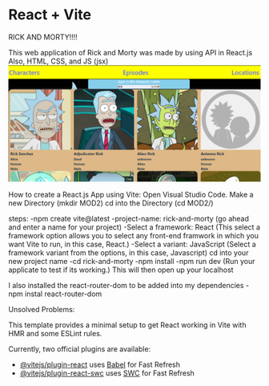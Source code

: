 # React + Vite

RICK AND MORTY!!!!

This web application of Rick and Morty was made by using API in React.js
Also, HTML, CSS, and JS (jsx)
![Alt text](rick-and-morty-1.png)

How to create a React.js App using Vite:
Open Visual Studio Code.
Make a new Directory (mkdir MOD2)
cd into the Directory (cd MOD2/)

steps:
-npm create vite@latest
-project-name: rick-and-morty
(go ahead and enter a name for your project)
-Select a framework: React
(This select a framework option allows you to select any front-end framwork in which you want Vite to run, in this case, React.)
-Select a variant: JavaScript
(Select a framework variant from the options, in this  case, Javascript)
cd into your new project name
-cd rick-and-morty
-npm install
-npm run dev
(Run your applicate to test if its working.)
This will then open up your localhost

I also installed the react-router-dom to be added into my dependencies
-npm instal react-router-dom

Unsolved Problems:
<!-- A LOT OF THEM!! -->

This template provides a minimal setup to get React working in Vite with HMR and some ESLint rules.

Currently, two official plugins are available:

- [@vitejs/plugin-react](https://github.com/vitejs/vite-plugin-react/blob/main/packages/plugin-react/README.md) uses [Babel](https://babeljs.io/) for Fast Refresh
- [@vitejs/plugin-react-swc](https://github.com/vitejs/vite-plugin-react-swc) uses [SWC](https://swc.rs/) for Fast Refresh
